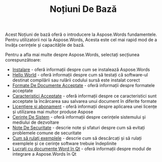 ﻿---
title: Noțiuni De Bază
second_title: Aspose.Words pentru C++
articleTitle: Noțiuni De Bază
linktitle: Noțiuni De Bază
type: docs
description: "Utilizați această introducere pentru Aspose.Words pentru C++ fundamente pentru a începe realizarea valorii Aspose.Words pentru afacerea dvs."
weight: 10
url: /ro/cpp/getting-started/
---

Acest Noțiuni de bază oferă o introducere la Aspose.Words fundamentele. Pentru utilizatorii noi la Aspose.Words, Acesta este cel mai rapid mod de a învăța cerințele și capacitățile de bază.

Pentru a afla mai multe despre Aspose.Words, selectați secțiunea corespunzătoare:

- [Instalare](/words/cpp/installation/) - oferă informații despre cum se instalează Aspose.Words
- [Hello World](/words/cpp/hello-world/) - oferă informații despre cum să testați că software-ul destinat compilării sau rulării codului sursă este instalat corect
- [Formate De Documente Acceptate](/words/cpp/supported-document-formats/) - oferă informații despre formatele acceptate
- [Caracteristici Acceptate](/words/cpp/features/) - oferă informații despre ce caracteristici sunt acceptate la încărcarea sau salvarea unui document în diferite formate
- [Licențiere și abonament](/words/cpp/licensing/) - oferă informații despre aplicarea unei licențe și utilizarea mai multor produse Aspose
- [Cerințe De Sistem](/words/cpp/system-requirements/) - oferă informații despre cerințele sistemului și mediului de dezvoltare
- [Note De Securitate](/words/cpp/security/) - descrie note și sfaturi despre cum să evitați problemele comune de securitate
- [Cum să rulați exemplele](/words/cpp/how-to-run-the-examples/) - descrie cum să descărcați și să rulați exemplele și ce cerințe software trebuie îndeplinite
- [Lucrați cu documente Word în Qt](/words/cpp/work-with-word-documents-in-qt/) - oferă informații despre modul de integrare a Aspose.Words în Qt
